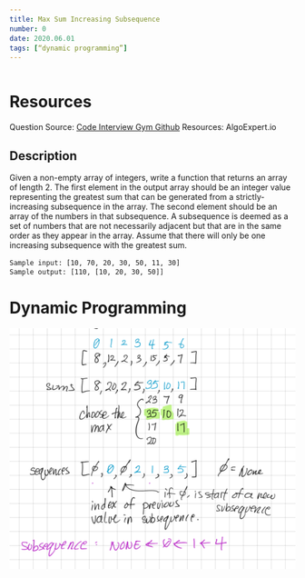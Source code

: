 ```yaml
---
title: Max Sum Increasing Subsequence
number: 0
date: 2020.06.01
tags: [“dynamic programming”]
---
```


```toc

```

# Resources
Question Source: [Code Interview Gym Github](https://github.com/partho-maple/coding-interview-gym/blob/master/algoexpert.io/questions/Max_Sum_Increasing_Subsequence.md)
Resources: AlgoExpert.io

## Description
Given a non-empty array of integers, write a function that returns an array of length 2. The first element in the output array should be an integer value representing the greatest sum that can be generated from a strictly-increasing subsequence in the array. The second element should be an array of the numbers in that subsequence. A subsequence is deemed as a set of numbers that are not necessarily adjacent but that are in the same order as they appear in the array. Assume that there will only be one increasing subsequence with the greatest sum.

```
Sample input: [10, 70, 20, 30, 50, 11, 30]
Sample output: [110, [10, 20, 30, 50]]
```

# Dynamic Programming

![](0_Max_Sum_Increasing_Subsequence/image.png)
